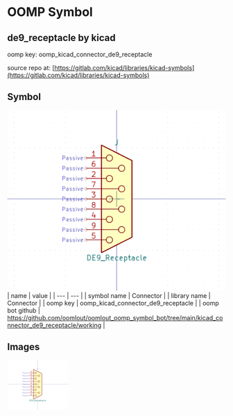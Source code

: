 # OOMP Symbol  
## de9_receptacle  by kicad  
  
oomp key: oomp_kicad_connector_de9_receptacle  
  
source repo at: [https://gitlab.com/kicad/libraries/kicad-symbols](https://gitlab.com/kicad/libraries/kicad-symbols)  
## Symbol  
  
[![working.png](working_600.png)](working.png)  
| name | value | 
| --- | --- | 
| symbol name | Connector | 
| library name | Connector | 
| oomp key | oomp_kicad_connector_de9_receptacle | 
| oomp bot github | https://github.com/oomlout/oomlout_oomp_symbol_bot/tree/main/kicad_connector_de9_receptacle/working | 
## Images  
  
[![working.png](working_140.png)](working.png)  
